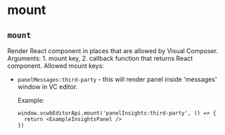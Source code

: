 # mount

## `mount`

Render React component in places that are allowed by Visual Composer. Arguments: 1. mount key, 2. callback function that returns React component. Allowed mount keys:
  - `panelMessages:third-party` - this will render panel inside 'messages' window in VC editor. 

    Example:
    ```
    window.vcwbEditorApi.mount('panelInsights:third-party', () => {
      return <ExampleInsightsPanel />
    })
    ```
